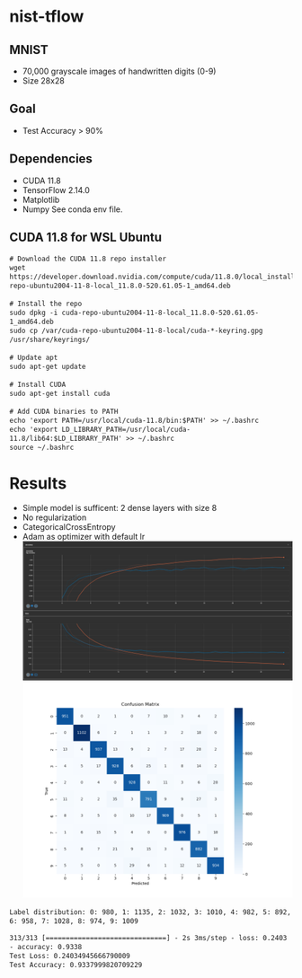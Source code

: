# nist-tflow

## MNIST
- 70,000 grayscale images of handwritten digits (0-9)
- Size 28x28

## Goal
- Test Accuracy > 90%

## Dependencies
- CUDA 11.8
- TensorFlow 2.14.0
- Matplotlib
- Numpy
See conda env file.

## CUDA 11.8 for WSL Ubuntu
```
# Download the CUDA 11.8 repo installer
wget https://developer.download.nvidia.com/compute/cuda/11.8.0/local_installers/cuda-repo-ubuntu2004-11-8-local_11.8.0-520.61.05-1_amd64.deb

# Install the repo
sudo dpkg -i cuda-repo-ubuntu2004-11-8-local_11.8.0-520.61.05-1_amd64.deb
sudo cp /var/cuda-repo-ubuntu2004-11-8-local/cuda-*-keyring.gpg /usr/share/keyrings/

# Update apt
sudo apt-get update

# Install CUDA
sudo apt-get install cuda

# Add CUDA binaries to PATH
echo 'export PATH=/usr/local/cuda-11.8/bin:$PATH' >> ~/.bashrc
echo 'export LD_LIBRARY_PATH=/usr/local/cuda-11.8/lib64:$LD_LIBRARY_PATH' >> ~/.bashrc
source ~/.bashrc
```

# Results
- Simple model is sufficent: 2 dense layers with size 8
- No regularization
- CategoricalCrossEntropy
- Adam as optimizer with default lr
![](scalars.png)
![](cm.png)

```
Label distribution: 0: 980, 1: 1135, 2: 1032, 3: 1010, 4: 982, 5: 892, 6: 958, 7: 1028, 8: 974, 9: 1009
```

```
313/313 [==============================] - 2s 3ms/step - loss: 0.2403 - accuracy: 0.9338
Test Loss: 0.24034945666790009
Test Accuracy: 0.9337999820709229
```